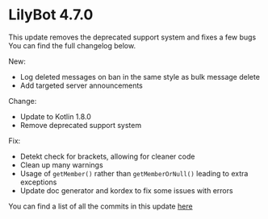 # LilyBot 4.7.0

This update removes the deprecated support system and fixes a few bugs
You can find the full changelog below.

New:
* Log deleted messages on ban in the same style as bulk message delete 
* Add targeted server announcements

Change:
* Update to Kotlin 1.8.0
* Remove deprecated support system

Fix:
* Detekt check for brackets, allowing for cleaner code
* Clean up many warnings
* Usage of `getMember()` rather than `getMemberOrNull()` leading to extra exceptions
* Update doc generator and kordex to fix some issues with errors

You can find a list of all the commits in this update [here](https://github.com/hyacinthbots/LilyBot/compare/v4.6.3...v4.7.0)
